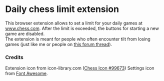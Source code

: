 # Daily chess limit extension
This browser extension allows to set a limit for your daily games at www.chess.com. After the limit is exceeded, the buttons for starting a new game are disabled.\
The extension is meant for people who often encounter tilt from losing games (just like me or people on [this forum thread](https://www.chess.com/forum/view/general/limit-on-daily-number-of-games)).  
### Credits
Extension icon from icon-library.com ([Chess Icon #99673](https://icon-library.com/icon/chess-icon-20.html))
Settings icon from [Font Awesome](https://fontawesome.com/).
